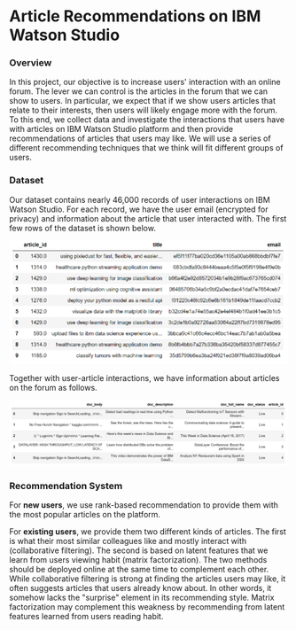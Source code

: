 # Article Recommendations on IBM Watson Studio

### Overview
In this project, our objective is to increase users' interaction with an online forum. The lever we can control is the articles in the forum that we can show to users. In particular, we expect that if we show users articles that relate to their interests, then users will likely engage more with the forum. To this end, we collect data and investigate the interactions that users have with articles on IBM Watson Studio platform and then provide recommendations of articles that users may like. We will use a series of different recommending techniques that we think will fit different groups of users. 

### Dataset
Our dataset contains nearly 46,000 records of user interactions on IBM Watson Studio. For each record, we have the user email (encrypted for privacy) and information about the article that user interacted with. The first few rows of the dataset is shown below.

![alt text](/figures/user-interact.PNG "u-i")

Together with user-article interactions, we have information about articles on the forum as follows.

![alt text](/figures/articles.PNG "a")

### Recommendation System
For **new users**, we use rank-based recommendation to provide them with the most popular articles on the platform. 

For **existing users**, we provide them two different kinds of articles. The first is what their most similar colleagues like and mostly interact with (collaborative filtering). The second is based on latent features that we learn from users viewing habit (matrix factorization). The two methods should be deployed online at the same time to complement each other. While collaborative filtering is strong at finding the articles users may like, it often suggests articles that users already know about. In other words, it somehow lacks the "surprise" element in its recommending style. Matrix factorization may complement this weakness by recommending from latent features learned from users reading habit.  
